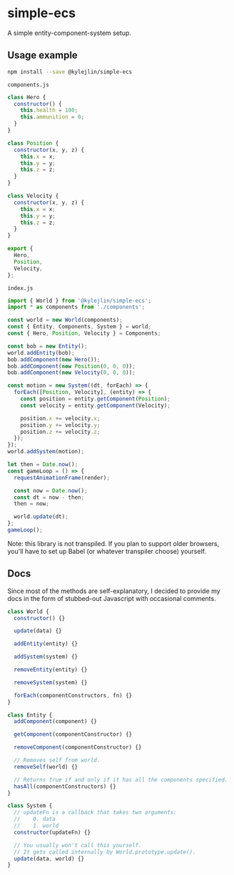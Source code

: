 # simple-ecs
A simple entity-component-system setup.

## Usage example
```bash
npm install --save @kylejlin/simple-ecs
```

`components.js`
```javascript
class Hero {
  constructor() {
    this.health = 100;
    this.ammunition = 0;
  }
}

class Position {
  constructor(x, y, z) {
    this.x = x;
    this.y = y;
    this.z = z;
  }
}

class Velocity {
  constructor(x, y, z) {
    this.x = x;
    this.y = y;
    this.z = z;
  }
}

export {
  Hero,
  Position,
  Velocity,
};
```

`index.js`
```javascript
import { World } from '@kylejlin/simple-ecs';
import * as components from './components';

const world = new World(components);
const { Entity, Components, System } = world;
const { Hero, Position, Velocity } = Components;

const bob = new Entity();
world.addEntity(bob);
bob.addComponent(new Hero());
bob.addComponent(new Position(0, 0, 0));
bob.addComponent(new Velocity(0, 0, 0));

const motion = new System((dt, forEach) => {
  forEach([Position, Velocity], (entity) => {
    const position = entity.getComponent(Position);
    const velocity = entity.getComponent(Velocity);

    position.x += velocity.x;
    position.y += velocity.y;
    position.z += velocity.z;
  });
});
world.addSystem(motion);

let then = Date.now();
const gameLoop = () => {
  requestAnimationFrame(render);

  const now = Date.now();
  const dt = now - then;
  then = now;

  world.update(dt);
};
gameLoop();
```

Note: this library is not transpiled.
If you plan to support older browsers, you'll have to set up Babel (or whatever transpiler choose) yourself.

## Docs
Since most of the methods are self-explanatory, I decided to provide my docs in the form of stubbed-out Javascript with occasional comments.
```javascript
class World {
  constructor() {}

  update(data) {}

  addEntity(entity) {}

  addSystem(system) {}

  removeEntity(entity) {}

  removeSystem(system) {}

  forEach(componentConstructors, fn) {}
}
```

```javascript
class Entity {
  addComponent(component) {}

  getComponent(componentConstructor) {}

  removeComponent(componentConstructor) {}

  // Removes self from world.
  removeSelf(world) {}

  // Returns true if and only if it has all the components specified.
  hasAll(componentConstructors) {}
}
```

```javascript
class System {
  // updateFn is a callback that takes two arguments:
  //    0. data
  //    1. world
  constructor(updateFn) {}

  // You usually won't call this yourself.
  // It gets called internally by World.prototype.update().
  update(data, world) {}
}
```
